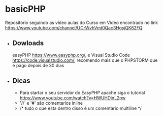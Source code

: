 # basicPHP
Repositório seguindo as vídeo aulas do Curso em Video encontrado no link https://www.youtube.com/channel/UCrWvhVmt0Qac3HgsjQK62FQ

- ## Dowloads
  easyPHP https://www.easyphp.org/, e Visual Studio Code https://code.visualstudio.com/,  recomendo mais que o PHPSTORM que é pago depois de 30 dias
  
- ## Dicas
  - Para startar o seu servidor do EasyPHP apache siga o tutorial https://www.youtube.com/watch?v=HWUHDjnL2pw
  - '//' e '#' são comentarios inline
  - /* tudo o que esta dentro disso é um comentario multiline */
